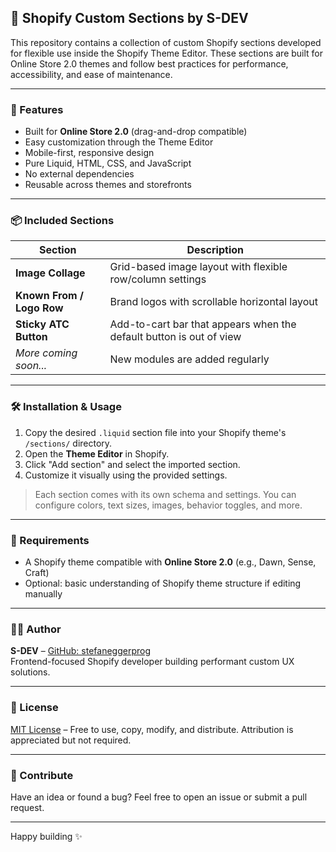 ## 🧹 Shopify Custom Sections by S-DEV

This repository contains a collection of custom Shopify sections developed for flexible use inside the Shopify Theme Editor. These sections are built for Online Store 2.0 themes and follow best practices for performance, accessibility, and ease of maintenance.

---

### 🔧 Features

- Built for **Online Store 2.0** (drag-and-drop compatible)
- Easy customization through the Theme Editor
- Mobile-first, responsive design
- Pure Liquid, HTML, CSS, and JavaScript
- No external dependencies
- Reusable across themes and storefronts

---

### 📦 Included Sections

| Section | Description |
|---------|-------------|
| **Image Collage** | Grid-based image layout with flexible row/column settings |
| **Known From / Logo Row** | Brand logos with scrollable horizontal layout |
| **Sticky ATC Button** | Add-to-cart bar that appears when the default button is out of view |
| _More coming soon..._ | New modules are added regularly |

---

### 🛠️ Installation & Usage

1. Copy the desired `.liquid` section file into your Shopify theme's `/sections/` directory.
2. Open the **Theme Editor** in Shopify.
3. Click "Add section" and select the imported section.
4. Customize it visually using the provided settings.

> Each section comes with its own schema and settings. You can configure colors, text sizes, images, behavior toggles, and more.

---

### 📄 Requirements

- A Shopify theme compatible with **Online Store 2.0** (e.g., Dawn, Sense, Craft)
- Optional: basic understanding of Shopify theme structure if editing manually

---

### 👨‍💻 Author

**S-DEV** – [GitHub: stefaneggerprog](https://github.com/stefaneggerprog)  
Frontend-focused Shopify developer building performant custom UX solutions.

---

### 📃 License

[MIT License](LICENSE) – Free to use, copy, modify, and distribute.
Attribution is appreciated but not required.

---

### 🚀 Contribute

Have an idea or found a bug? Feel free to open an issue or submit a pull request.

---

Happy building ✨

